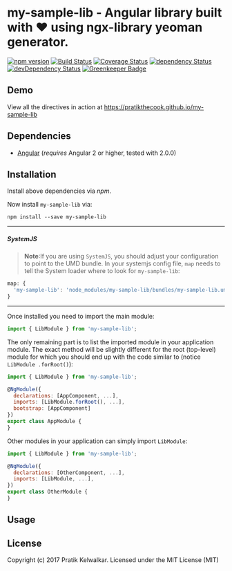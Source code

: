 # my-sample-lib - Angular library built with ❤ using ngx-library yeoman generator.

[![npm version](https://badge.fury.io/js/my-sample-lib.svg)](https://badge.fury.io/js/my-sample-lib)
[![Build Status](https://travis-ci.org/pratikthecook/my-sample-lib.svg?branch=master)](https://travis-ci.org/pratikthecook/my-sample-lib)
[![Coverage Status](https://coveralls.io/repos/github/pratikthecook/my-sample-lib/badge.svg?branch=master)](https://coveralls.io/github/pratikthecook/my-sample-lib?branch=master)
[![dependency Status](https://david-dm.org/pratikthecook/my-sample-lib/status.svg)](https://david-dm.org/pratikthecook/my-sample-lib)
[![devDependency Status](https://david-dm.org/pratikthecook/my-sample-lib/dev-status.svg?branch=master)](https://david-dm.org/pratikthecook/my-sample-lib#info=devDependencies)
[![Greenkeeper Badge](https://badges.greenkeeper.io/pratikthecook/my-sample-lib.svg)](https://greenkeeper.io/)

## Demo

View all the directives in action at https://pratikthecook.github.io/my-sample-lib

## Dependencies
* [Angular](https://angular.io) (*requires* Angular 2 or higher, tested with 2.0.0)

## Installation
Install above dependencies via *npm*. 

Now install `my-sample-lib` via:
```shell
npm install --save my-sample-lib
```

---
##### SystemJS
>**Note**:If you are using `SystemJS`, you should adjust your configuration to point to the UMD bundle.
In your systemjs config file, `map` needs to tell the System loader where to look for `my-sample-lib`:
```js
map: {
  'my-sample-lib': 'node_modules/my-sample-lib/bundles/my-sample-lib.umd.js',
}
```
---

Once installed you need to import the main module:
```js
import { LibModule } from 'my-sample-lib';
```
The only remaining part is to list the imported module in your application module. The exact method will be slightly
different for the root (top-level) module for which you should end up with the code similar to (notice ` LibModule .forRoot()`):
```js
import { LibModule } from 'my-sample-lib';

@NgModule({
  declarations: [AppComponent, ...],
  imports: [LibModule.forRoot(), ...],  
  bootstrap: [AppComponent]
})
export class AppModule {
}
```

Other modules in your application can simply import ` LibModule `:

```js
import { LibModule } from 'my-sample-lib';

@NgModule({
  declarations: [OtherComponent, ...],
  imports: [LibModule, ...], 
})
export class OtherModule {
}
```

## Usage



## License

Copyright (c) 2017 Pratik Kelwalkar. Licensed under the MIT License (MIT)


